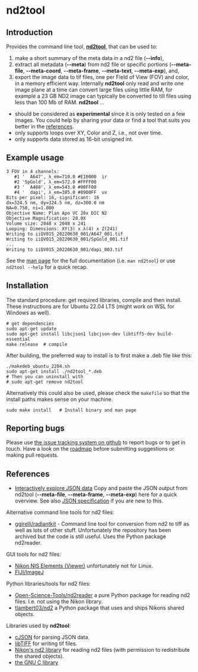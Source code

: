 # nd2tool

## Introduction
Provides the command line tool, [**nd2tool**](doc/nd2tool.txt), that
can be used to:
1. make a short summary of the meta data in a nd2 file (**--info**),
2. extract all metadata (**--meta**) from nd2 file or specific
portions (**--meta-file**, **--meta-coord**, **--meta-frame**,
**--meta-text**, **--meta-exp**), and,
3. export the image data to tif files, one per Field of View (FOV)
and color, in a memory efficient way. Internally **nd2tool** only
read and write one image plane at a time can convert large files
using little RAM, for example a 23 GB ND2 image can typically be
converted to till files using less than 100 Mb of RAM.
**nd2tool** ...
- should be considered as **experimental** since it is only tested on
a few images. You could help by sharing your data or find a tool
that suits you better in the [references](#references).
- only supports loops over XY, Color and Z, i.e., not over time.
- only supports data stored as 16-bit unsigned int.

## Example usage
```
3 FOV in 4 channels:
   #1 '  A647', λ_em=710.0 #E10000  ir
   #2 'SpGold', λ_em=572.0 #FFFF00
   #3 '  A488', λ_em=543.0 #00FF00
   #4 '  dapi', λ_em=385.0 #8900FF  uv
Bits per pixel: 16, significant: 16
dx=324.5 nm, dy=324.5 nm, dz=300.0 nm
NA=0.750, ni=1.000
Objective Name: Plan Apo VC 20x DIC N2
Objective Magnification: 20.0X
Volume size: 2048 x 2048 x 241
Looping: Dimensions: XY(3) x λ(4) x Z(241)
Writing to iiQV015_20220630_001/A647_001.tif
Writing to iiQV015_20220630_001/SpGold_001.tif
...
Writing to iiQV015_20220630_001/dapi_003.tif
```

See the [man page](doc/nd2tool.txt) for the full documentation
(i.e. `man nd2tool`) or use `nd2tool --help` for a quick recap.

## Installation

The standard procedure: get required libraries, compile and then
install. These instructions are for Ubuntu 22.04 LTS (might work on
WSL for Windows as well).

```
# get dependencies
sudo apt-get update
sudo apt-get install libcjson1 libcjson-dev libtiff5-dev build-essential
make release  # compile
```

After building, the preferred way to install is to first make a .deb
file like this:

```
./makedeb_ubuntu_2204.sh
sudo apt-get install ./nd2tool_*.deb
# Then you can uninstall with
# sudo apt-get remove nd2tool
```

Alternatively this could also be used, please check the `makefile` so
that the install paths makes sense on your machine.
```
sudo make install   # Install binary and man page
```

## Reporting bugs
Please use [the issue tracking system on
github](https://github.com/elgw/nd2tool/issues) to report bugs or to
get in touch. Have a look on the [roadmap](ROADMAP.md) before
submitting suggestions or making pull requests.

## References
- [Interactively explore JSON
data](https://jsonformatter.org/json-viewer) Copy and paste the
JSON output from nd2tool (**--meta-file**, **--meta-frame**,
**--meta-exp**) here for a quick overview. See also [JSON
specification](https://www.json.org/) if you are new to this.

Alternative command line tools for nd2 files:
- [ggirelli/radiantkit](https://github.com/ggirelli/radiantkit) - Command line
tool for conversion from nd2 to tiff as well as lots of other
stuff. Unfortunately the repository has been archived but the code
is still useful. Uses the Python package nd2reader.

GUI tools for nd2 files:
- [Nikon NIS Elements
(Viewer)](https://www.microscope.healthcare.nikon.com/products/software/nis-elements/viewer) unfortunately not for Linux.
- [FIJI/ImageJ](https://imagej.net/software/fiji/)

Python libraries/tools for nd2 files:
- [Open-Science-Tools/nd2reader](https://github.com/Open-Science-Tools/nd2reader) a pure
Python package for reading nd2 files. I.e. not using the Nikon library.
- [tlambert03/nd2](https://github.com/tlambert03/nd2) a Python
package that uses and ships Nikons shared objects.

Libraries used by **nd2tool**:
- [cJSON](https://github.com/DaveGamble/cJSON) for parsing JSON data.
- [libTIFF](http://www.libtiff.org) for writing tif files.
- [Nikon's nd2 library](https://www.nd2sdk.com/) for reading nd2
files (with permission to redistribute the shared objects).
- [the GNU C library](https://www.gnu.org/software/libc/)

